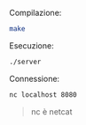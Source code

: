 Compilazione:

```bash
make
```

Esecuzione:

```bash
./server
```

Connessione:

```bash
nc localhost 8080
```

> nc è netcat
